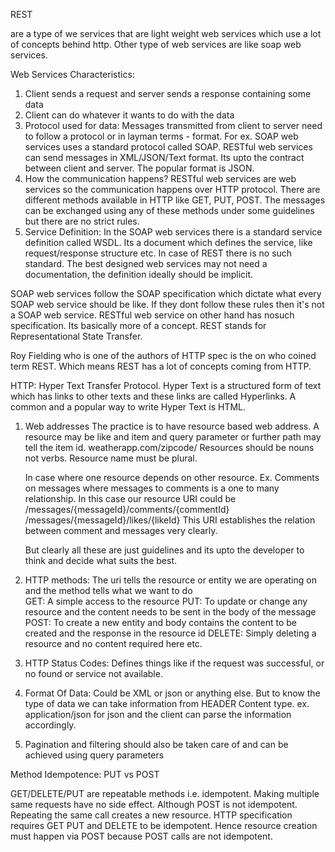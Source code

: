 REST

are a type of we services that are light weight web services which use a lot of concepts behind http.
Other type of web services are like soap web services.

Web Services Characteristics:

1. Client sends a request and server sends a response containing some data
2. Client can do whatever it wants to do with the data
3. Protocol used for data: Messages transmitted from client to server need to follow a protocol or in layman terms - format. For ex. SOAP web services uses a standard protocol called SOAP. RESTful web services can send messages in XML/JSON/Text format. Its upto the contract between client and server. The popular format is JSON.
4. How the communication happens? RESTful web services are web services so the communication happens over HTTP protocol. There are different methods available in HTTP like GET, PUT, POST. The messages can be exchanged using any of these methods under some guidelines but there are no strict rules.
5. Service Definition: In the SOAP web services there is a standard service definition called WSDL. Its a document which defines the service, like request/response structure etc. In case of REST there is no such standard. The best designed web services may not need a documentation, the definition ideally should be implicit.


SOAP web services follow the SOAP specification which dictate what every SOAP web service should be like. If they dont follow these rules then it's not a SOAP web service.
RESTful web service on other hand has nosuch specification. Its basically more of a concept.
REST stands for Representational State Transfer. 

Roy Fielding who is one of the authors of HTTP spec is the on who coined term REST. Which means REST has a lot of concepts coming from HTTP.

HTTP: Hyper Text Transfer Protocol. Hyper Text is a structured form of text which has links to other texts and these links are called Hyperlinks. A common and a popular way to write Hyper Text is HTML.

1. Web addresses
The practice is to have resource based web address. A resource may be like and item and query parameter or further path may tell the item id.
weatherapp.com/zipcode/<zipcode>
Resources should be nouns not verbs. Resource name must be plural.

    In case where one resource depends on other resource. Ex. Comments on messages where messages to comments is a one to many relationship. In this case our resource URI could be
/messages/{messageId}/comments/{commentId}
/messages/{messageId}/likes/{likeId}
This URI establishes the relation between comment and messages very clearly.

    But clearly all these are just guidelines and its upto the developer to think and decide what suits the best.

2. HTTP methods: The uri tells the resource or entity we are operating on and the method tells what we want to do  
    GET: A simple access to the resource
    PUT: To update or change any resource and the content needs to be sent in the body of the message
    POST: To create a new entity and body contains the content to be created and the response in the resource id
    DELETE: Simply deleting a resource and no content required here 
    etc. 

3. HTTP Status Codes: Defines things like if the request was successful, or no found or service not available.

4. Format Of Data: Could be XML or json or anything else. But to know the type of data we can take information from HEADER Content type. ex. application/json for json and the client can parse the information accordingly. 

5. Pagination and filtering should also be taken care of and can be achieved using query parameters


Method Idempotence: PUT vs POST

GET/DELETE/PUT are repeatable methods i.e. idempotent. Making multiple same requests have no side effect.
Although POST is not idempotent. Repeating the same call creates a new resource. 
HTTP specification requires GET PUT and DELETE to be idempotent. Hence resource creation must happen via POST because POST calls are not idempotent.